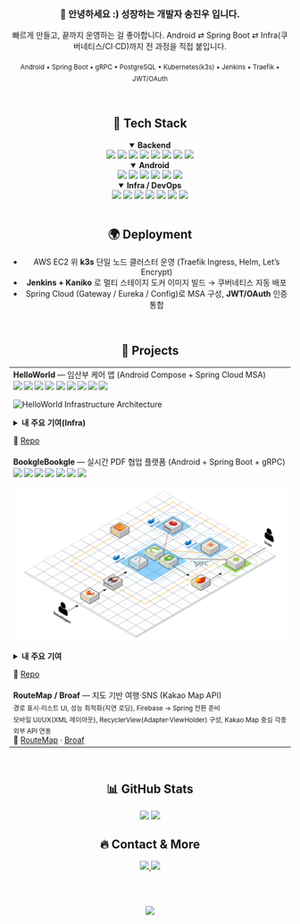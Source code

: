 <div align="center">

  ### 👋 안녕하세요 :) **성장하는 개발자** 송진우 입니다.
  빠르게 만들고, 끝까지 운영하는 걸 좋아합니다. Android ⇄ Spring Boot ⇄ Infra(쿠버네티스/CI·CD)까지 전 과정을 직접 붙입니다.

  <!-- 한 줄 소개 키워드 -->
  <sub>Android • Spring Boot • gRPC • PostgreSQL • Kubernetes(k3s) • Jenkins • Traefik • JWT/OAuth</sub>

  <br/>

  ## 🚀 Tech Stack

  <!-- 백엔드 -->
  <details open>
  <summary><b>Backend</b></summary>
  
  <!-- Badges: flat으로 통일 -->
  <img src="https://img.shields.io/badge/Java-007396?style=flat&logo=openjdk&logoColor=white"/>
  <img src="https://img.shields.io/badge/Spring%20Boot-6DB33F?style=flat&logo=springboot&logoColor=white"/>
  <img src="https://img.shields.io/badge/Spring%20Cloud-6DB33F?style=flat&logo=spring&logoColor=white"/>
  <img src="https://img.shields.io/badge/MyBatis-000000?style=flat&logo=mybatis&logoColor=white"/>
  <img src="https://img.shields.io/badge/REST%20API-121212?style=flat"/>
  <img src="https://img.shields.io/badge/gRPC-1c7bd9?style=flat&logo=google&logoColor=white"/>
  <img src="https://img.shields.io/badge/JWT-000000?style=flat&logo=jsonwebtokens&logoColor=white"/>
  <img src="https://img.shields.io/badge/PostgreSQL-4169E1?style=flat&logo=postgresql&logoColor=white"/>
  </details>

  <!-- 안드로이드 -->
  <details open>
  <summary><b>Android</b></summary>

  <img src="https://img.shields.io/badge/Kotlin-7F52FF?style=flat&logo=kotlin&logoColor=white"/>
  <img src="https://img.shields.io/badge/Android%20Studio-3DDC84?style=flat&logo=androidstudio&logoColor=white"/>
  <img src="https://img.shields.io/badge/Jetpack%20Compose-4285F4?style=flat&logo=jetpackcompose&logoColor=white"/>
  <img src="https://img.shields.io/badge/Room-1C3C3C?style=flat"/>
  <img src="https://img.shields.io/badge/Hilt-5A29E4?style=flat&logo=android&logoColor=white"/>
  <img src="https://img.shields.io/badge/Credential%20Manager-121212?style=flat"/>
  </details>

  <!-- 인프라/데브옵스 -->
  <details open>
  <summary><b>Infra / DevOps</b></summary>

  <img src="https://img.shields.io/badge/Kubernetes(k3s)-326CE5?style=flat&logo=kubernetes&logoColor=white"/>
  <img src="https://img.shields.io/badge/Docker-2496ED?style=flat&logo=docker&logoColor=white"/>
  <img src="https://img.shields.io/badge/Jenkins-D24939?style=flat&logo=jenkins&logoColor=white"/>
  <img src="https://img.shields.io/badge/Traefik-24A1C1?style=flat&logo=traefikproxy&logoColor=white"/>
  <img src="https://img.shields.io/badge/Helm-0F1689?style=flat&logo=helm&logoColor=white"/>
  <img src="https://img.shields.io/badge/Prometheus-E6522C?style=flat&logo=prometheus&logoColor=white"/>
  <img src="https://img.shields.io/badge/Grafana-F46800?style=flat&logo=grafana&logoColor=white"/>
  </details>

  <br/>

  ## 🌍 Deployment
  <!-- 운영/배포 한 줄 설명 (실서비스/학습 인프라 구분) -->
  - AWS EC2 위 **k3s** 단일 노드 클러스터 운영 (Traefik Ingress, Helm, Let’s Encrypt)
  - **Jenkins + Kaniko** 로 멀티 스테이지 도커 이미지 빌드 → 쿠버네티스 자동 배포
  - Spring Cloud (Gateway / Eureka / Config)로 MSA 구성, **JWT/OAuth** 인증 통합

  <br/>

## 💼 Projects

<table>
  <tr>
    <td>
      <b>HelloWorld</b> — 임산부 케어 앱 (Android Compose + Spring Cloud MSA)<br/>
      <sub>
        <img src="https://img.shields.io/badge/Role-Infra%20Lead-181717?style=flat" />
        <img src="https://img.shields.io/badge/k3s-Kubernetes-326CE5?style=flat&logo=kubernetes&logoColor=white" />
        <img src="https://img.shields.io/badge/Jenkins%20%2B%20Kaniko-CI%2FCD-D24939?style=flat&logo=jenkins&logoColor=white" />
        <img src="https://img.shields.io/badge/Traefik-Ingress-24A1C1?style=flat" />
        <img src="https://img.shields.io/badge/cert--manager-TLS-0A7ACC?style=flat" />
        <img src="https://img.shields.io/badge/Helm-Charts-0F1689?style=flat&logo=helm&logoColor=white" />
        <img src="https://img.shields.io/badge/Prometheus%20%7C%20Grafana-Observability-E6522C?style=flat" />
        <img src="https://img.shields.io/badge/PostgreSQL-DB-4169E1?style=flat&logo=postgresql&logoColor=white" />
        <img src="https://img.shields.io/badge/Redis-Cache-DC382D?style=flat&logo=redis&logoColor=white" />
      </sub><br/>

  <img src="assets/helloworld-arch.png" alt="HelloWorld Infrastructure Architecture" width="660"/><br/>

  <details>
    <summary><b>내 주요 기여(Infra)</b></summary>
    <ul>
      <li><b>클러스터</b>: AWS EC2 위 <b>k3s</b> 구성, 네임스페이스(ingress/apps/db/observability) 분리</li>
      <li><b>배포</b>: <b>Jenkins + Kaniko</b> 이미지 빌드·푸시 → Helm/kubectl로 자동 롤링 업데이트</li>
      <li><b>네트워킹</b>: <b>Traefik Ingress</b>, <b>cert-manager</b>로 Let’s Encrypt 자동 TLS, X-Forwarded 헤더 정합</li>
      <li><b>MSA</b>: Spring Cloud <b>Gateway / Eureka / Config</b> 부트스트랩, JWT/OAuth 엔드포인트 집약</li>
      <li><b>데이터</b>: PostgreSQL(서비스별 DB), <b>Redis</b> 캐시/세션, Loki/Promtail 로그 수집, Grafana 대시보드</li>
    </ul>
  </details>

  🔗 <a href="YOUR_HELLOWORLD_REPO">Repo</a>
  </td>
  </tr>

  <tr>
    <td>
      <b>BookgleBookgle</b> — 실시간 PDF 협업 플랫폼 (Android + Spring Boot + gRPC)<br/>
      <sub>
        <img src="https://img.shields.io/badge/Role-Android%20%7C%20Infra-181717?style=flat" />
        <img src="https://img.shields.io/badge/Android-Compose-3DDC84?style=flat&logo=android&logoColor=white" />
        <img src="https://img.shields.io/badge/gRPC-1c7bd9?style=flat" />
        <img src="https://img.shields.io/badge/JWT-000000?style=flat&logo=jsonwebtokens&logoColor=white" />
        <img src="https://img.shields.io/badge/k3s-Cluster-326CE5?style=flat&logo=kubernetes&logoColor=white" />
        <img src="https://img.shields.io/badge/Jenkins%20%2B%20Kaniko-CI%2FCD-D24939?style=flat&logo=jenkins&logoColor=white" />
        <img src="https://img.shields.io/badge/Traefik-Proxy-24A1C1?style=flat" />
      </sub><br/>

  <img src="assets/bookgle-arch.png" alt="BookgleBookgle Architecture" width="660"/><br/>

  <details>
    <summary><b>내 주요 기여</b></summary>
    <ul>
      <li><b>Android</b>: Jetpack Compose 기반 UI/UX, 커스텀 PDF Viewer(페이지 썸네일·하이라이트·주석),
          <b>gRPC 페이지 동기화</b> 및 충돌 처리, Hilt/Room, JWT 인증 연동</li>
      <li><b>Infra</b>: AWS EC2 위 <b>k3s</b> 클러스터 구성, <b>Jenkins+Kaniko</b> 파이프라인으로 이미지 빌드/배포 자동화,
          <b>Traefik Ingress</b> 라우팅·TLS, Helm 차트 템플릿, Prometheus/Grafana 모니터링</li>
      <li><b>Server</b>: Spring Cloud Gateway/Eureka/Config로 MSA 부트스트랩, gRPC 서버 스키마/인터셉터 협업</li>
    </ul>
  </details>

  🔗 <a href="YOUR_REPO_LINK">Repo</a>
</td>
  </tr>

  <tr>
    <td>
      <b>RouteMap / Broaf</b> — 지도 기반 여행·SNS (Kakao Map API)</br>
      <sub>경로 표시·리스트 UI, 성능 최적화(지연 로딩), Firebase → Spring 전환 준비</sub><br/>
      <sub>모바일 UI/UX(XML 레이아웃), RecyclerView(Adapter·ViewHolder) 구성, Kakao Map 중심 각종 외부 API 연동</sub><br/>
      🔗 <a href="#">RouteMap</a> · <a href="#">Broaf</a>
    </td>
  </tr>

</table>

<br>


  ## 📊 GitHub Stats
  <!-- 통계 위젯은 취향껏 1~2개만 사용해도 충분 -->
  <img src="https://github-readme-stats.vercel.app/api?username=openSongce&show_icons=true&hide_title=true" height="140" />
  <img src="https://github-readme-streak-stats.herokuapp.com?user=openSongce" height="140" />
  <!-- <img src="https://github-readme-stats.vercel.app/api/top-langs/?username=openSongce&layout=compact" height="140" /> -->

  <br/>

  ## 🔥 Contact & More
  <a href="mailto:rkddkwl059@naver.com">
    <img src="https://img.shields.io/badge/Email-181717?style=flat&logo=gmail&logoColor=white"/>
  </a>
  <a href="https://your-notion-or-resume-link">
    <img src="https://img.shields.io/badge/Resume-000000?style=flat&logo=readthedocs&logoColor=white"/>
  </a>

  <br/><br/>

  <!-- 작은 디테일: 방문자수 배지 -->
  <img src="https://komarev.com/ghpvc/?username=songjinwoo&style=flat" />

</div>
